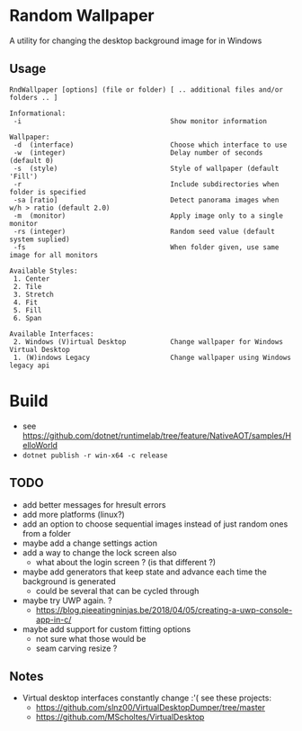 # Random Wallpaper #
A utility for changing the desktop background image for in Windows

## Usage ##
```
RndWallpaper [options] (file or folder) [ .. additional files and/or folders .. ]

Informational:
 -i                                     Show monitor information

Wallpaper:
 -d  (interface)                        Choose which interface to use
 -w  (integer)                          Delay number of seconds (default 0)
 -s  (style)                            Style of wallpaper (default 'Fill')
 -r                                     Include subdirectories when folder is specified
 -sa [ratio]                            Detect panorama images when w/h > ratio (default 2.0)
 -m  (monitor)                          Apply image only to a single monitor
 -rs (integer)                          Random seed value (default system suplied)
 -fs                                    When folder given, use same image for all monitors

Available Styles:
 1. Center
 2. Tile
 3. Stretch
 4. Fit
 5. Fill
 6. Span

Available Interfaces:
 2. Windows (V)irtual Desktop           Change wallpaper for Windows Virtual Desktop
 1. (W)indows Legacy                    Change wallpaper using Windows legacy api
```

# Build #
* see https://github.com/dotnet/runtimelab/tree/feature/NativeAOT/samples/HelloWorld
* ```dotnet publish -r win-x64 -c release```

## TODO ##
* add better messages for hresult errors
* add more platforms (linux?)
* add an option to choose sequential images instead of just random ones from a folder
* maybe add a change settings action
* add a way to change the lock screen also
  * what about the login screen ? (is that different ?)
* maybe add generators that keep state and advance each time the background is generated
  * could be several that can be cycled through
* maybe try UWP again. ?
  * https://blog.pieeatingninjas.be/2018/04/05/creating-a-uwp-console-app-in-c/
* maybe add support for custom fitting options
  * not sure what those would be
  * seam carving resize ?

## Notes ##
* Virtual desktop interfaces constantly change :'( see these projects:
  * https://github.com/slnz00/VirtualDesktopDumper/tree/master
  * https://github.com/MScholtes/VirtualDesktop